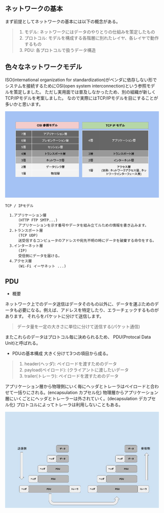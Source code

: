 ## ネットワークの基本
まず前提としてネットワークの基本には以下の概念がある。

>1. モデル: ネットワークにはデータのやりとりの仕組みを策定したもの
>2. プロトコル: モデルを構成する各階層に別れたレイヤ、各レイヤで動作するもの
>3. PDU: 各プロトコルで扱うデータ構造

## 色々なネットワークモデル
ISO(international organization for standardization)がベンダに依存しない形でシステムを接続するためにOSI(open system interconnection)という参照モデルを策定しました。
ただし実用面では普及しなかったため、別の組織が新しくTCP/IPモデルを考案しました。
なので実際にはTCP/IPモデルを目にすることが多いかと思います。

![画像](image/osi_vs_tcp_ip.jpg)

`TCP / IPモデル`
```
  1.アプリケーション層
      (HTTP FTP SMTP...)
      アプリケーションを示す番号やデータを組み立てルための情報を書き込みます。
  2.トランスポート層
      (TCP UDP)
      送受信するコンピュータのアドレスや宛先不明の時にデータを破棄する命令をする。
  3.インターネット層
      (IP)
      受信側にデータを届ける。
  4.アクセス層
      (Wi-Fi イーサネット ...)
```

## PDU
- 概要

ネットワーク上でのデータ送信はデータそのもの以外に、データを運ぶためのデータも必要になる。例えば、アドレスを特定したり、エラーチェックするものがあります。
それらをパケットに分けて送信します。

>データ量を一定の大きさに単位に分けて送信する(パケット通信)

またこれらのデータはプロトコル毎に決められるため、
PDU(Protocal Data Unit)と呼ばれる。

- PDUの基本構成
大きく分けて3つの項目から成る。

>1. header(ヘッダ): ペイロードを渡すためのデータ
>2. payload(ペイロード): (クライアントに渡したいデータ
>3. trailer(トレーラ): ペイロードを渡すためのデータ

アプリケーション層から物理側にいく毎にヘッダとトレーラはペイロードと合わせて一括りにされる。(encapsulation カプセル化)
物理層からアプリケーション層にいくごとにヘッダとトレーラーは外されていく。(decapsulation デカプセル化)
プロトコルによってトレーラは利用しないこともある。

![画像](image/PDU.jpg)
